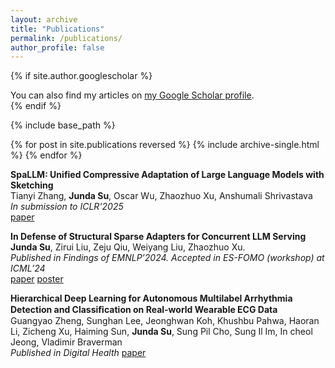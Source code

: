 ```yaml
---
layout: archive
title: "Publications"
permalink: /publications/
author_profile: false
---
```


{% if site.author.googlescholar %}
  <div class="wordwrap">You can also find my articles on <a href="{{site.author.googlescholar}}">my Google Scholar profile</a>.</div>
{% endif %}

{% include base_path %}

{% for post in site.publications reversed %}
  {% include archive-single.html %}
{% endfor %}

**SpaLLM: Unified Compressive Adaptation of Large Language Models with Sketching** \
Tianyi Zhang, **Junda Su**, Oscar Wu, Zhaozhuo Xu, Anshumali Shrivastava \
*In submission to ICLR'2025* \
[paper](https://arxiv.org/abs/2410.06364)

**In Defense of Structural Sparse Adapters for Concurrent LLM Serving** \
**Junda Su**, Zirui Liu, Zeju Qiu, Weiyang Liu, Zhaozhuo Xu. \
*Published in Findings of EMNLP’2024. Accepted in ES-FOMO (workshop) at ICML’24*  \
[paper](https://aclanthology.org/2024.findings-emnlp.284/) [poster](https://drive.google.com/drive/u/1/folders/1kZA0EYDe90BbBGEVNGuoWS-_ASEzWdhH)

**Hierarchical Deep Learning for Autonomous Multilabel Arrhythmia Detection and Classiﬁcation on Real-world Wearable ECG Data** \
Guangyao Zheng, Sunghan Lee, Jeonghwan Koh, Khushbu Pahwa, Haoran Li, Zicheng Xu, Haiming Sun, **Junda Su**, Sung Pil Cho, Sung Il Im, In cheol Jeong, Vladimir Braverman \
*Published in Digital Health*
[paper](https://pubmed.ncbi.nlm.nih.gov/39416857/)
